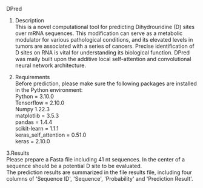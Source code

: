 DPred  
1. Description  
This is a novel computational tool for predicting Dihydrouridine (D) sites over mRNA sequences. This modification can serve as a metabolic modulator for various pathological conditions, and its elevated levels in tumors are associated with a series of cancers. Precise identification of D sites on RNA is vital for understanding its biological function. DPred was maily built upon the additive local self-attention and convolutional neural network architecture. 

2. Requirements  
Before prediction, please make sure the following packages are installed in the Python environment:  
Python = 3.10.0  
Tensorflow = 2.10.0  
Numpy 1.22.3  
matplotlib = 3.5.3  
pandas = 1.4.4   
scikit-learn = 1.1.1  
keras_self_attention = 0.51.0  
keras = 2.10.0  

3.Results  
Please prepare a Fasta file including 41 nt sequences. In the center of a sequence should be a potential D site to be evaluated.  
The prediction results are summarized in the file results file, including four columns of 'Sequence ID', 'Sequence', 'Probability' and 'Prediction Result'.
